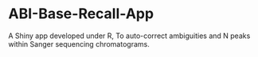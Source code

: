 # ABI-Base-Recall-App
A Shiny app developed under R, To auto-correct ambiguities and N peaks within Sanger sequencing chromatograms.
